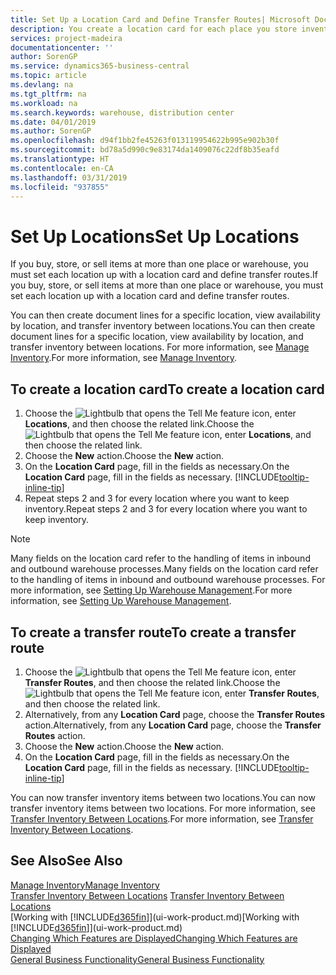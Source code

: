 ```yaml
---
title: Set Up a Location Card and Define Transfer Routes| Microsoft Docs
description: You create a location card for each place you store inventory items, for example, a warehouse or distribution centre, and set up routes to transfer items between locations.
services: project-madeira
documentationcenter: ''
author: SorenGP
ms.service: dynamics365-business-central
ms.topic: article
ms.devlang: na
ms.tgt_pltfrm: na
ms.workload: na
ms.search.keywords: warehouse, distribution center
ms.date: 04/01/2019
ms.author: SorenGP
ms.openlocfilehash: d94f1bb2fe45263f013119954622b995e902b30f
ms.sourcegitcommit: bd78a5d990c9e83174da1409076c22df8b35eafd
ms.translationtype: HT
ms.contentlocale: en-CA
ms.lasthandoff: 03/31/2019
ms.locfileid: "937855"
---
```

# <a name="set-up-locations"></a><span data-ttu-id="15c92-103">Set Up Locations</span><span class="sxs-lookup"><span data-stu-id="15c92-103">Set Up Locations</span></span>
<span data-ttu-id="15c92-104">If you buy, store, or sell items at more than one place or warehouse, you must set each location up with a location card and define transfer routes.</span><span class="sxs-lookup"><span data-stu-id="15c92-104">If you buy, store, or sell items at more than one place or warehouse, you must set each location up with a location card and define transfer routes.</span></span>

<span data-ttu-id="15c92-105">You can then create document lines for a specific location, view availability by location, and transfer inventory between locations.</span><span class="sxs-lookup"><span data-stu-id="15c92-105">You can then create document lines for a specific location, view availability by location, and transfer inventory between locations.</span></span> <span data-ttu-id="15c92-106">For more information, see [Manage Inventory](inventory-manage-inventory.md).</span><span class="sxs-lookup"><span data-stu-id="15c92-106">For more information, see [Manage Inventory](inventory-manage-inventory.md).</span></span>

## <a name="to-create-a-location-card"></a><span data-ttu-id="15c92-107">To create a location card</span><span class="sxs-lookup"><span data-stu-id="15c92-107">To create a location card</span></span>
1. <span data-ttu-id="15c92-108">Choose the ![Lightbulb that opens the Tell Me feature](media/ui-search/search_small.png "Tell me what you want to do") icon, enter **Locations**, and then choose the related link.</span><span class="sxs-lookup"><span data-stu-id="15c92-108">Choose the ![Lightbulb that opens the Tell Me feature](media/ui-search/search_small.png "Tell me what you want to do") icon, enter **Locations**, and then choose the related link.</span></span>
2. <span data-ttu-id="15c92-109">Choose the **New** action.</span><span class="sxs-lookup"><span data-stu-id="15c92-109">Choose the **New** action.</span></span>
3. <span data-ttu-id="15c92-110">On the **Location Card** page, fill in the fields as necessary.</span><span class="sxs-lookup"><span data-stu-id="15c92-110">On the **Location Card** page, fill in the fields as necessary.</span></span> [!INCLUDE[tooltip-inline-tip](includes/tooltip-inline-tip_md.md)]
4. <span data-ttu-id="15c92-111">Repeat steps 2 and 3 for every location where you want to keep inventory.</span><span class="sxs-lookup"><span data-stu-id="15c92-111">Repeat steps 2 and 3 for every location where you want to keep inventory.</span></span>

> [!NOTE]  
> <span data-ttu-id="15c92-112">Many fields on the location card refer to the handling of items in inbound and outbound warehouse processes.</span><span class="sxs-lookup"><span data-stu-id="15c92-112">Many fields on the location card refer to the handling of items in inbound and outbound warehouse processes.</span></span> <span data-ttu-id="15c92-113">For more information, see [Setting Up Warehouse Management](warehouse-setup-warehouse.md).</span><span class="sxs-lookup"><span data-stu-id="15c92-113">For more information, see [Setting Up Warehouse Management](warehouse-setup-warehouse.md).</span></span>

## <a name="to-create-a-transfer-route"></a><span data-ttu-id="15c92-114">To create a transfer route</span><span class="sxs-lookup"><span data-stu-id="15c92-114">To create a transfer route</span></span>
1. <span data-ttu-id="15c92-115">Choose the ![Lightbulb that opens the Tell Me feature](media/ui-search/search_small.png "Tell me what you want to do") icon, enter **Transfer Routes**, and then choose the related link.</span><span class="sxs-lookup"><span data-stu-id="15c92-115">Choose the ![Lightbulb that opens the Tell Me feature](media/ui-search/search_small.png "Tell me what you want to do") icon, enter **Transfer Routes**, and then choose the related link.</span></span>
2. <span data-ttu-id="15c92-116">Alternatively, from any **Location Card** page, choose the **Transfer Routes** action.</span><span class="sxs-lookup"><span data-stu-id="15c92-116">Alternatively, from any **Location Card** page, choose the **Transfer Routes** action.</span></span>
3. <span data-ttu-id="15c92-117">Choose the **New** action.</span><span class="sxs-lookup"><span data-stu-id="15c92-117">Choose the **New** action.</span></span>
4. <span data-ttu-id="15c92-118">On the **Location Card** page, fill in the fields as necessary.</span><span class="sxs-lookup"><span data-stu-id="15c92-118">On the **Location Card** page, fill in the fields as necessary.</span></span> [!INCLUDE[tooltip-inline-tip](includes/tooltip-inline-tip_md.md)]

<span data-ttu-id="15c92-119">You can now transfer inventory items between two locations.</span><span class="sxs-lookup"><span data-stu-id="15c92-119">You can now transfer inventory items between two locations.</span></span> <span data-ttu-id="15c92-120">For more information, see [Transfer Inventory Between Locations](inventory-how-transfer-between-locations.md).</span><span class="sxs-lookup"><span data-stu-id="15c92-120">For more information, see [Transfer Inventory Between Locations](inventory-how-transfer-between-locations.md).</span></span>    

## <a name="see-also"></a><span data-ttu-id="15c92-121">See Also</span><span class="sxs-lookup"><span data-stu-id="15c92-121">See Also</span></span>
[<span data-ttu-id="15c92-122">Manage Inventory</span><span class="sxs-lookup"><span data-stu-id="15c92-122">Manage Inventory</span></span>](inventory-manage-inventory.md)  
<span data-ttu-id="15c92-123">[Transfer Inventory Between Locations](inventory-how-transfer-between-locations.md)  </span><span class="sxs-lookup"><span data-stu-id="15c92-123">[Transfer Inventory Between Locations](inventory-how-transfer-between-locations.md)  </span></span>  
<span data-ttu-id="15c92-124">[Working with [!INCLUDE[d365fin](includes/d365fin_md.md)]](ui-work-product.md)</span><span class="sxs-lookup"><span data-stu-id="15c92-124">[Working with [!INCLUDE[d365fin](includes/d365fin_md.md)]](ui-work-product.md)</span></span>  
[<span data-ttu-id="15c92-125">Changing Which Features are Displayed</span><span class="sxs-lookup"><span data-stu-id="15c92-125">Changing Which Features are Displayed</span></span>](ui-experiences.md)  
[<span data-ttu-id="15c92-126">General Business Functionality</span><span class="sxs-lookup"><span data-stu-id="15c92-126">General Business Functionality</span></span>](ui-across-business-areas.md)
